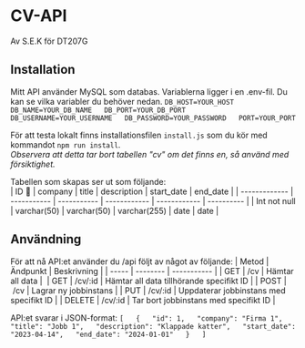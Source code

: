 # CV-API

Av S.E.K för DT207G

## Installation

Mitt API använder MySQL som databas. Variablerna ligger i en .env-fil. Du kan se vilka variabler du behöver nedan.
`DB_HOST=YOUR_HOST  
DB_NAME=YOUR_DB_NAME  
DB_PORT=YOUR_DB_PORT  
DB_USERNAME=YOUR_USERNAME  
DB_PASSWORD=YOUR_PASSWORD  
PORT=YOUR_PORT`

För att testa lokalt finns installationsfilen `install.js` som du kör med kommandot `npm run install`.  
_Observera att detta tar bort tabellen "cv" om det finns en, så använd med försiktighet._

Tabellen som skapas ser ut som följande:  
| ID :key: | company | title | description | start_date | end_date |
| ------------- | ----------- | ----------- | ------------ | ------------ | ---------- |
| Int not null | varchar(50) | varchar(50) | varchar(255) | date | date |

## Användning

För att nå API:et använder du /api följt av något av följande:
| Metod | Ändpunkt | Beskrivning |
| ----- | -------- | ----------- |
| GET | /cv | Hämtar all data | 
| GET | /cv/:id | Hämtar all data tillhörande specifikt ID |
| POST | /cv | Lagrar ny jobbinstans |
| PUT | /cv/:id | Uppdaterar jobbinstans med specifikt ID |
| DELETE | /cv/:id | Tar bort jobbinstans med specifikt ID |

API:et svarar i JSON-format:
`[  
  {  
    "id": 1,  
    "company": "Firma 1",  
    "title": "Jobb 1",  
    "description": "Klappade katter",  
    "start_date": "2023-04-14",  
    "end_date": "2024-01-01"  
  }  
]`
